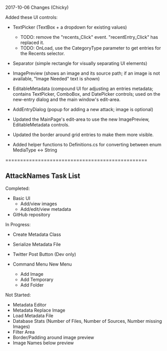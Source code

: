 2017-10-06 Changes (Chicky)

Added these UI controls:
- TextPicker (TextBox + a dropdown for existing values)
  - TODO: remove the "recents_Click" event. "recentEntry_Click" has replaced it.
  - TODO: OnLoad, use the CategoryType parameter to get entries for the Recents selector.
- Separator (simple rectangle for visually separating UI elements)
- ImagePreview (shows an image and its source path; if an image is not available, "Image Needed" text is shown)
- EditableMetadata (compound UI for adjusting an entries metadata; contains TextPicker, ComboBox, and DatePicker controls; used on the new-entry dialog and the main window's edit-area.
- AddEntryDialog (popup for adding a new attack; image is optional)

- Updated the MainPage's edit-area to use the new ImagePreview, EditableMetadata controls.
- Updated the border around grid entries to make them more visible.
- Added helper functions to Definitions.cs for converting between enum MediaType <-> String

================================================

AttackNames Task List
---------------------

Completed:
- Basic UI
	- Add/view images
	- Add/edit/view metadata
- GitHub repository


In Progress:
- Create Metadata Class
- Serialize Metadata File

- Twitter Post Button (Dev only)
- Command Menu New Menu
	- Add Image
	- Add Temporary
	- Add Folder

Not Started:
- Metadata Editor
- Metadata Replace Image
- Load Metadata File
- Database Stats (Number of Files, Number of Sources, Number missing Images)
- Filter Area
- Border/Padding around image preview
- Image Names below preview